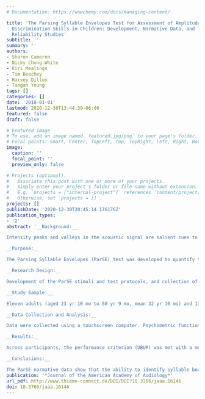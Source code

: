 ```yaml
---
# Documentation: https://wowchemy.com/docs/managing-content/

title: 'The Parsing Syllable Envelopes Test for Assessment of Amplitude Modulation
  Discrimination Skills in Children: Development, Normative Data, and Test–Retest
  Reliability Studies'
subtitle: ''
summary: ''
authors:
- Sharon Cameron
- Nicky Chong-White
- Kiri Mealings
- Tim Beechey
- Harvey Dillon
- Taegan Young
tags: []
categories: []
date: '2018-01-01'
lastmod: 2020-12-30T13:44:39-06:00
featured: false
draft: false

# Featured image
# To use, add an image named `featured.jpg/png` to your page's folder.
# Focal points: Smart, Center, TopLeft, Top, TopRight, Left, Right, BottomLeft, Bottom, BottomRight.
image:
  caption: ''
  focal_point: ''
  preview_only: false

# Projects (optional).
#   Associate this post with one or more of your projects.
#   Simply enter your project's folder or file name without extension.
#   E.g. `projects = ["internal-project"]` references `content/project/deep-learning/index.md`.
#   Otherwise, set `projects = []`.
projects: []
publishDate: '2020-12-30T20:45:14.176176Z'
publication_types:
- '2'
abstract: '__Background:__

Intensity peaks and valleys in the acoustic signal are salient cues to syllable structure, which is accepted to be a crucial early step in phonological processing. As such, the ability to detect low-rate (envelope) modulations in signal amplitude is essential to parse an incoming speech signal into smaller phonological units.

__Purpose:__

The Parsing Syllable Envelopes (ParSE) test was developed to quantify the ability of children to recognize syllable boundaries using an amplitude modulation detection paradigm. The envelope of a 750-msec steady-state /a/ vowel is modulated into two or three pseudo-syllables using notches with modulation depths varying between 0% and 100% along an 11-step continuum. In an adaptive three-alternative forced-choice procedure, the participant identified whether one, two, or three pseudo-syllables were heard.

__Research Design:__

Development of the ParSE stimuli and test protocols, and collection of normative and test–retest reliability data.

__Study Sample:__

Eleven adults (aged 23 yr 10 mo to 50 yr 9 mo, mean 32 yr 10 mo) and 134 typically developing, primary-school children (aged 6 yr 0 mo to 12 yr 4 mo, mean 9 yr 3 mo). There were 73 males and 72 females.

__Data Collection and Analysis:__

Data were collected using a touchscreen computer. Psychometric functions (PFs) were automatically fit to individual data by the ParSE software. Performance was related to the modulation depth at which syllables can be detected with 88% accuracy (referred to as the upper boundary of the uncertainty region [UBUR]). A shallower PF slope reflected a greater level of uncertainty. Age effects were determined based on raw scores. z Scores were calculated to account for the effect of age on performance. Outliers, and individual data for which the confidence interval of the UBUR exceeded a maximum allowable value, were removed. Nonparametric tests were used as the data were skewed toward negative performance.

__Results:__

Across participants, the performance criterion (UBUR) was met with a median modulation depth of 42%. The effect of age on the UBUR was significant (p < 0.00001). The UBUR ranged from 50% modulation depth for 6-yr-olds to 25% for adults. Children aged 6–10 had significantly higher uncertainty region boundaries than adults. A skewed distribution toward negative performance occurred (p = 0.00007). There was no significant difference in performance on the ParSE between males and females (p = 0.60). Test–retest z scores were strongly correlated (r = 0.68, p < 0.0000001).

__Conclusions:__

The ParSE normative data show that the ability to identify syllable boundaries based on changes in amplitude modulation improves with age, and that some children in the general population have performance much worse than their age peers. The test is suitable for use in planned studies in a clinical population.'
publication: '*Journal of the American Academy of Audiology*'
url_pdf: http://www.thieme-connect.de/DOI/DOI?10.3766/jaaa.16146
doi: 10.3766/jaaa.16146
---
```

